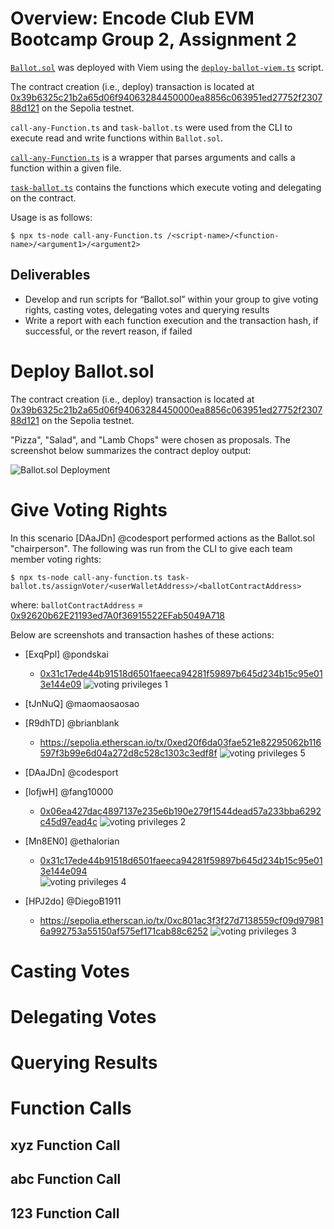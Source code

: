 # Overview: Encode Club EVM Bootcamp Group 2, Assignment 2

[`Ballot.sol`](contracts/Ballot.sol) was deployed with Viem using the [`deploy-ballot-viem.ts`](scripts/deploy-ballot-viem.ts) script.  

The contract creation (i.e., deploy) transaction is located at [0x39b6325c21b2a65d06f94063284450000ea8856c063951ed27752f230788d121](https://sepolia.etherscan.io/tx/0x39b6325c21b2a65d06f94063284450000ea8856c063951ed27752f230788d121) on the Sepolia testnet.

`call-any-Function.ts` and `task-ballot.ts` were used from the CLI to execute read and write functions within `Ballot.sol`. 

 [`call-any-Function.ts`](scripts/call-any-function.ts) is a wrapper that parses arguments and calls a function within a given file.

 [`task-ballot.ts`](scripts/tasks-ballot.ts) contains the functions which execute voting and delegating on the contract.

Usage is as follows:

`$ npx ts-node call-any-Function.ts /<script-name>/<function-name>/<argument1>/<argument2>`

## Deliverables

* Develop and run scripts for “Ballot.sol” within your group to give voting rights, casting votes, delegating votes and querying results
* Write a report with each function execution and the transaction hash, if successful, or the revert reason, if failed

# Deploy Ballot.sol

The contract creation (i.e., deploy) transaction is located at [0x39b6325c21b2a65d06f94063284450000ea8856c063951ed27752f230788d121](https://sepolia.etherscan.io/tx/0x39b6325c21b2a65d06f94063284450000ea8856c063951ed27752f230788d121) on the Sepolia testnet.

"Pizza", "Salad", and "Lamb Chops" were chosen as proposals.  The screenshot below summarizes the contract deploy output:

![Ballot.sol Deployment](https://media.discordapp.net/attachments/1299375022737063979/1302057421858013224/Screenshot_2024-11-01_195103.png?ex=6728b538&is=672763b8&hm=2c850f539af675eb5356f24870a2193ed5219254cc4b0ff2bc974e7eba4dcb95&=&format=webp&quality=lossless&width=547&height=373)




# Give Voting Rights

In this scenario [DAaJDn] @codesport performed actions as the Ballot.sol "chairperson".  The following was run from the CLI to give each team member voting rights:

`$ npx ts-node call-any-function.ts task-ballot.ts/assignVoter/<userWalletAddress>/<ballotContractAddress>`

where:
`ballotContractAddress` = [0x92620b62E21193ed7A0f36915522EFab5049A718](https://sepolia.etherscan.io/address/0x92620b62E21193ed7A0f36915522EFab5049A718)

Below are screenshots and transaction hashes of these actions:

+ [ExqPpl] @pondskai
   - [0x31c17ede44b91518d6501faeeca94281f59897b645d234b15c95e013e144e09](https://sepolia.etherscan.io/tx/0x31c17ede44b91518d6501faeeca94281f59897b645d234b15c95e013e144e094)
   ![voting privileges 1](https://media.discordapp.net/attachments/1299375022737063979/1302519761757933651/kai-assign-vote.png?ex=6728698e&is=6727180e&hm=ee2c966fb1c9b3d31f9c521b900363ab9fe1d79feeedc07a0dfe4c2c0f2d3cef&=&format=webp&quality=lossless&width=961&height=373)

+ [tJnNuQ] @maomaosaosao 

+ [R9dhTD] @brianblank 

  - https://sepolia.etherscan.io/tx/0xed20f6da03fae521e82295062b116597f3b99e6d04a272d8c528c1303c3edf8f
  ![voting privileges 5](https://media.discordapp.net/attachments/1299375022737063979/1302523703313305630/brian-assign-vote.png?ex=67286d3a&is=67271bba&hm=0d2e8bb943cc53e4f872c841525a0f67a19aa6de31f0ef18c91e826f2ab6d7ad&=&format=webp&quality=lossless&width=966&height=373)
  
+ [DAaJDn] @codesport 

+ [lofjwH] @fang10000

   - [0x06ea427dac4897137e235e6b190e279f1544dead57a233bba6292c45d97ead4c](https://sepolia.etherscan.io/tx/0x06ea427dac4897137e235e6b190e279f1544dead57a233bba6292c45d97ead4c) 
   ![voting privileges 2](https://cdn.discordapp.com/attachments/1299375022737063979/1302518198066745364/zicoffee-assign-vote.png?ex=6728681a&is=6727169a&hm=2b33bee0170f69562af8f7a2fab50e2768b390eb0f0d6a5715ff3af906ecc8ff&)

+ [Mn8EN0] @ethalorian
    - [0x31c17ede44b91518d6501faeeca94281f59897b645d234b15c95e013e144e094](https://sepolia.etherscan.io/tx/0x31c17ede44b91518d6501faeeca94281f59897b645d234b15c95e013e144e094)  
   ![voting privileges 4](https://media.discordapp.net/attachments/1299375022737063979/1302522657862058015/ethlorian-assign-vote.png?ex=67286c41&is=67271ac1&hm=1b202ae9cc6ebd5079c034d3057c216b1a47162fb11433385093513b8729f22c&=&format=webp&quality=lossless&width=989&height=373)

+ [HPJ2do] @DiegoB1911 
   - https://sepolia.etherscan.io/tx/0xc801ac3f3f27d7138559cf09d979816a992753a55150af575ef171cab88c6252
   ![voting privileges 3](https://media.discordapp.net/attachments/1299375022737063979/1302521488384983103/diego-assign-vote.png?ex=67286b2a&is=672719aa&hm=8786e537f9e38e6095d543897562d3c8ec373065f2edf5b2a5c2a97ac5bf5b2d&=&format=webp&quality=lossless&width=954&height=373)






# Casting Votes

# Delegating Votes

# Querying Results


# Function Calls

## xyz  Function Call

## abc Function Call

## 123 Function Call